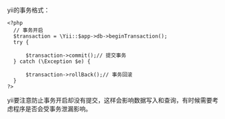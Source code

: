 
yii的事务格式：
```
<?php
  // 事务开启
  $transaction = \Yii::$app->db->beginTransaction();
  try {
    
      $transaction->commit();// 提交事务
  } catch (\Exception $e) {
    
      $transaction->rollBack();// 事务回滚
  }
?>
```

yii要注意防止事务开启却没有提交，这样会影响数据写入和查询，有时候需要考虑程序是否会受事务泄漏影响。
